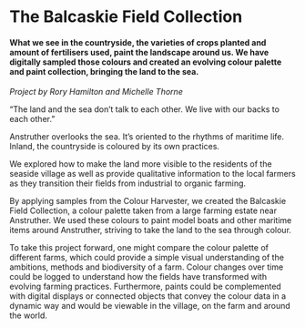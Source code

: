 # The Balcaskie Field Collection

#### What we see in the countryside, the varieties of crops planted and amount of fertilisers used, paint the landscape around us. We have digitally sampled those colours and created an evolving colour palette and paint collection, bringing the land to the sea.

*Project by Rory Hamilton and Michelle Thorne*

“The land and the sea don’t talk to each other. We live with our backs to each other.”

Anstruther overlooks the sea. It’s oriented to the rhythms of maritime life. Inland, the countryside is coloured by its own practices.

We explored how to make the land more visible to the residents of the seaside village as well as provide qualitative information to the local farmers as they transition their fields from industrial to organic farming.

By applying samples from the Colour Harvester, we created the Balcaskie Field Collection, a colour palette taken from a large farming estate near Anstruther. We used these colours to paint model boats and other maritime items around Anstruther, striving to take the land to the sea through colour.

To take this project forward, one might compare the colour palette of different farms, which could provide a simple visual understanding of the ambitions, methods and biodiversity of a farm. Colour changes over time could be logged to understand how the fields have transformed with evolving farming practices.  Furthermore, paints could be complemented with digital displays or connected objects that convey the colour data in a dynamic way and would be viewable in the village, on the farm and around the world.

